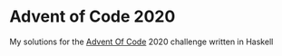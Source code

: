 # Advent of Code 2020

My solutions for the [Advent Of Code](https://adventofcode.com/ "Advent of Code") 2020 challenge written in Haskell
